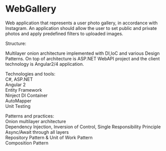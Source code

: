 # WebGallery

Web application that represents a user photo gallery, in accordance with Instagram.
An application should allow the user to set public and private photos and apply predefined filters to uploaded images.

Structure:

Multilayer onion architecture implemented with DI,IoC and various Design Patterns.
On top of architecture is ASP.NET WebAPI project and the client technology is Angular2/4 application.

Technologies and tools:    
C#, ASP.NET  
Angular 2  
Entity Framework  
Ninject DI Container  
AutoMapper  
Unit Testing  

Patterns and practices:  
Onion multilayer architecture  
Dependency Injection, Inversion of Control, Single Responsibility Principle  
Async/Await through all layers  
Repository Pattern & Unit of Work Pattern  
Composition Pattern  

